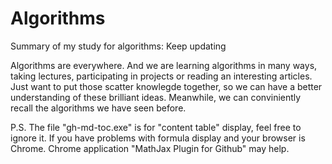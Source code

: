 # Algorithms
Summary of my study for algorithms: Keep updating

Algorithms are everywhere. And we are learning algorithms in many ways, taking lectures, participating in projects or reading an interesting articles. Just want to put those scatter knowlegde together, so we can have a better understanding of these brilliant ideas. Meanwhile, we can conviniently recall the algorithms we have seen before.

P.S.
The file "gh-md-toc.exe" is for "content table" display, feel free to ignore it.
If you have problems with formula display and your browser is Chrome. Chrome application "MathJax Plugin for Github" may help.
 
